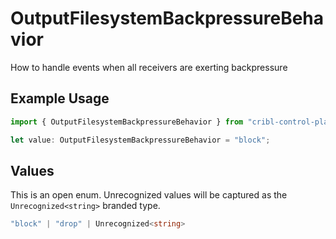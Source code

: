 # OutputFilesystemBackpressureBehavior

How to handle events when all receivers are exerting backpressure

## Example Usage

```typescript
import { OutputFilesystemBackpressureBehavior } from "cribl-control-plane/models/operations";

let value: OutputFilesystemBackpressureBehavior = "block";
```

## Values

This is an open enum. Unrecognized values will be captured as the `Unrecognized<string>` branded type.

```typescript
"block" | "drop" | Unrecognized<string>
```